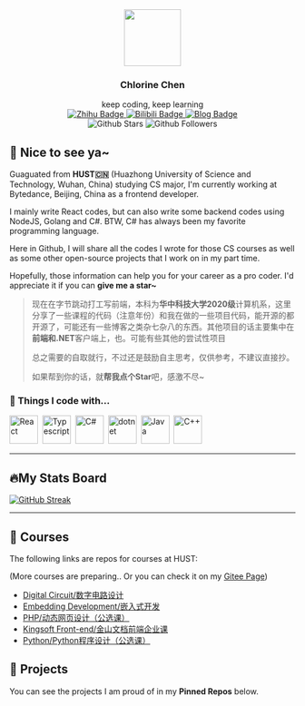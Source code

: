 <div id="header" align="center">
  <img src="https://media.giphy.com/media/XE90Rm9DzCVfHb7zTe/giphy.gif" width="100"/>
  <h3>Chlorine Chen</h3>
  keep coding, keep learning
</div>
<div id="badges" align="center">
    <div id="social">
		<a href="https://www.zhihu.com/people/kirito-38">
			<img src="https://img.shields.io/badge/%E7%9F%A5%E4%B9%8E-KiritoKing-blue" alt="Zhihu Badge"/>
		</a>
		<a href="https://space.bilibili.com/8408315">
			<img src="https://img.shields.io/badge/Bilibili-ChlorineC%E5%95%A5%E9%83%BD%E4%B8%8D%E4%BC%9A-red" alt="Bilibili Badge"/>
		</a>
        <a href="https://chlorinec.top">
			<img src="https://img.shields.io/badge/Blog-ChlorineC-green" alt="Blog Badge"/>
		</a>
    </div>
  	<div id="info">
        <img src="https://img.shields.io/github/stars/KiritoKing?style=social" alt="Github Stars"/>
        <img src="https://img.shields.io/github/followers/KiritoKing?style=social" alt="Github Followers"/>
    </div>
</div>




## :handshake: Nice to see ya~

Guaguated from **HUST:cn:**  (Huazhong University of Science and Technology, Wuhan, China) studying CS major, I'm currently working at Bytedance, Beijing, China as a frontend developer.

I mainly write React codes, but can also write some backend codes using NodeJS, Golang and C#. BTW, C# has always been my favorite programming language.

Here in Github, I will share all the codes I wrote for those CS courses as well as some other open-source projects that I work on in my part time.

Hopefully, those information can help you for your career as a pro coder. I'd appreciate it if you can **give me a star~**

> 现在在字节跳动打工写前端，本科为**华中科技大学2020级**计算机系，这里分享了一些课程的代码（注意年份）和我在做的一些项目代码，能开源的都开源了，可能还有一些博客之类杂七杂八的东西。其他项目的话主要集中在**前端和.NET**客户端上，也。可能有些其他的尝试性项目
>
> 总之需要的自取就行，不过还是鼓励自主思考，仅供参考，不建议直接抄。
>
> 如果帮到你的话，就**帮我点个Star**吧，感激不尽~

### :hammer: Things I code with...

<div>
	<img src="https://cdn.jsdelivr.net/gh/devicons/devicon/icons/react/react-original-wordmark.svg" title="React" alt="React" width="50" height="50" />&nbsp;
	<img src="https://cdn.jsdelivr.net/gh/devicons/devicon/icons/typescript/typescript-original.svg" title="Typescript" alt="Typescript" width="50" height="50" />&nbsp;
    <img src="https://cdn.jsdelivr.net/gh/devicons/devicon/icons/csharp/csharp-original.svg" title="C#" alt="C#" width="50" height="50" />&nbsp;
    <img src="https://cdn.jsdelivr.net/gh/devicons/devicon/icons/dotnetcore/dotnetcore-original.svg" title="dotnet" alt="dotnet" width="50" height="50" />&nbsp;
	<img src="https://cdn.jsdelivr.net/gh/devicons/devicon/icons/java/java-original-wordmark.svg" title="Java" alt="Java" width="50" height="50" />&nbsp;
    <img src="https://cdn.jsdelivr.net/gh/devicons/devicon/icons/cplusplus/cplusplus-original.svg" title="C++" alt="C++" width="50" height="50" />&nbsp;
</div>



---

## :fire:My Stats Board

[<img src="https://streak-stats.demolab.com?user=KiritoKing&border_radius=5" alt="GitHub Streak" />](https://git.io/streak-stats)

---

## :school: Courses

The following links are repos for courses at HUST: 

(More courses are preparing.. Or you can check it on my [Gitee Page](https://gitee.com/KiritoKing))

- [Digital Circuit/数字电路设计](https://github.com/KiritoKing/HUST-Digital-Circuit-2021)
- [Embedding Development/嵌入式开发](https://github.com/KiritoKing/HUST-Embedding-2022)
- [PHP/动态网页设计（公选课）](https://github.com/KiritoKing/HUST-PHP-2022)
- [Kingsoft Front-end/金山文档前端企业课](https://github.com/KiritoKing/HUST-Kingsoft-2022)
- [Python/Python程序设计（公选课）](https://github.com/KiritoKing/HUST-Python-2023)

## :paperclip: Projects

You can see the projects I am proud of in my **Pinned Repos** below.
